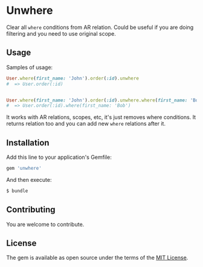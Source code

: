 # Unwhere

Clear all `where` conditions from AR relation. Could be useful if you are doing filtering and you need to use original scope.

## Usage

Samples of usage:

```ruby
User.where(first_name: 'John').order(:id).unwhere 
#  => User.order(:id)


User.where(first_name: 'John').order(:id).unwhere.where(first_name: 'Bob') 
#  => User.order(:id).where(first_name: 'Bob')
```

It works with AR relations, scopes, etc, it's just removes where conditions. It returns relation too and you can add new `where` relations after it.

## Installation

Add this line to your application's Gemfile:

```ruby
gem 'unwhere'
```

And then execute:
```bash
$ bundle
```

## Contributing

You are welcome to contribute.

## License
The gem is available as open source under the terms of the [MIT License](https://opensource.org/licenses/MIT).
